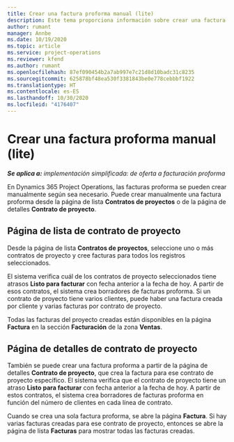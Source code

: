 ```yaml
---
title: Crear una factura proforma manual (lite)
description: Este tema proporciona información sobre crear una factura proforma manual en Project Operations.
author: rumant
manager: Annbe
ms.date: 10/19/2020
ms.topic: article
ms.service: project-operations
ms.reviewer: kfend
ms.author: rumant
ms.openlocfilehash: 87ef090454b2a7ab997e7c21d8d10badc31c8235
ms.sourcegitcommit: 625878bf48ea530f3381843be0e778cebbbf1922
ms.translationtype: HT
ms.contentlocale: es-ES
ms.lasthandoff: 10/30/2020
ms.locfileid: "4176407"
---
```

# <a name="create-a-manual-proforma-invoice---lite"></a>Crear una factura proforma manual (lite)

_**Se aplica a:** implementación simplificada: de oferta a facturación proforma_

En Dynamics 365 Project Operations, las facturas proforma se pueden crear manualmente según sea necesario. Puede crear manualmente una factura proforma desde la página de lista **Contratos de proyectos** o de la página de detalles **Contrato de proyecto**.

##  <a name="project-contracts-list-page"></a>Página de lista de contrato de proyecto

Desde la página de lista **Contratos de proyectos**, seleccione uno o más contratos de proyecto y cree facturas para todos los registros seleccionados.

El sistema verifica cuál de los contratos de proyecto seleccionados tiene atrasos **Listo para facturar** con fecha anterior a la fecha de hoy. A partir de esos contratos, el sistema crea borradores de facturas proforma. Si un contrato de proyecto tiene varios clientes, puede haber una factura creada por cliente y varias facturas por contrato de proyecto.

Todas las facturas del proyecto creadas están disponibles en la página **Factura** en la sección **Facturación** de la zona **Ventas**.

## <a name="project-contract-details-page"></a>Página de detalles de contrato de proyecto

También se puede crear una factura proforma a partir de la página de detalles **Contrato de proyecto**, que crea la factura para ese contrato de proyecto específico. El sistema verifica que el contrato de proyecto tiene un atraso **Listo para facturar** con fecha anterior a la fecha de hoy. A partir de estos contratos, el sistema crea borradores de facturas proforma en función del número de clientes en cada línea de contrato.

Cuando se crea una sola factura proforma, se abre la página **Factura**. Si hay varias facturas creadas para ese contrato de proyecto, entonces se abre la página de lista **Facturas** para mostrar todas las facturas creadas.
